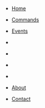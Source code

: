 * [Home](/)

* [Commands](/commands/index)
* [Events](/events/index)

* []()
* []()
* []()
* []()


* [About](/about/index)
* [Contact](/contact/index)